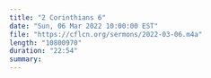 ```yaml
---
title: "2 Corinthians 6"
date: "Sun, 06 Mar 2022 10:00:00 EST"
file: "https://cflcn.org/sermons/2022-03-06.m4a"
length: "10800970"
duration: "22:54"
summary: 
---
```

